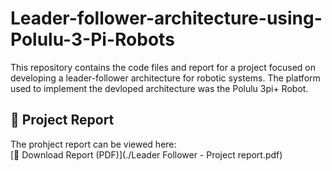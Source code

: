 # Leader-follower-architecture-using-Polulu-3-Pi-Robots
This repository contains the code files and report for a project focused on developing a leader-follower architecture for robotic systems. The platform used to implement the devloped architecture was the Polulu 3pi+ Robot.

## 📄 Project Report

The prohject report can be viewed here:  
[🔗 Download Report (PDF)](./Leader Follower - Project report.pdf)
